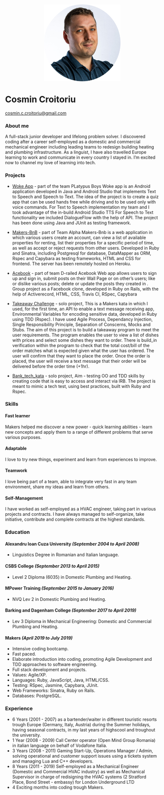<p align="center"><img src="./images/photo.png" alt="portrait" width="250"/></p>
     
# Cosmin Croitoriu


 [cosmin.c.croitoriu@gmail.com](mailto:cosmin.c.croitoriu@gmail.com) 
### About me
A full-stack junior developer and lifelong problem solver. I discovered coding after a career self-employed as a  domestic and commercial mechanical engineer including leading teams to redesign building heating and plumbing infrastructure. As a linguist, I have also travelled Europe learning to work and communicate in every country I stayed in. I’m excited now to channel my love of learning into tech.

### Projects
*  [Woke App](https://github.com/mondongos/woke-platypus) - part of the team PLatypus Boys Woke app is an Android application developed in Java and Android Studio that implements Text to Speech and Speech to Text. The idea of the project is to create a quiz app that can be used hands free while driving and to be used only with voice commands. For Text to Speech implementation my team and I took advantage of the in-build Android Studio TTS For Speech to Text functionality we included DialogueFlow with the help of API. The project has been done using Java and JUnit as testing framework.

*  [Makers-BnB](https://github.com/Cosmin-Croitoriu/Makers-Bnb) - part of Team Alpha Makers-Bnb is a web application in which various users create an account, can view a list of available properties for renting, list their properties for a specific period of time, as well as accept or reject requests from other users. Developed in Ruby and Sinatra, including Postgresql for database, DataMapper as ORM, Rspec and Capybara as testing frameworks, HTML and CSS for frontend. The server has been remotely hosted on Heroku.

*  [Acebook](https://github.com/marbuthnott/acebook-d-railed) - part of team D-railed Acebook Web app allows users to sign up and sign in, submit posts on their Wall Page or on other’s users; like or dislike various posts; delete or update the posts they created in . Group project as a Facebook clone, developed in Ruby on Rails, with the help of Activerecord, HTML, CSS, Travis CI, RSpec, Capybara

*  [Takeaway Challenge](https://github.com/Cosmin-Croitoriu/takeaway-challenge) - solo project, This is a Makers kata in which I used, for the first time, an API to enable a text message receiving app, Environmental Variables for encoding sensitive data, developed in Ruby using TDD (Rspec). I have used Agile Process, Dependancy Injection, Single Responsibility Principle, Separation of Conscerns, Mocks and Stubs. The aim of this project is to build a takeaway program to meet the user requirements. The program enables the user to view a list of dishes with prices and select some dishes they want to order. There is build_in verification within the program to check that the total cost/bill of the order matches what is expected given what the user has ordered. The user will confirm that they want to place the order. Once the order is placed, the user will receive a text message that their order will be delivered before the order time (+1hr).

*  [Bank_tech_kata](https://github.com/Cosmin-Croitoriu/bank_tech_kata) - solo project, Aim - testing OO and TDD skills by creating code that is easy to access and interact via IRB. The project is meant to mimic a tech test, using best practices, built with Ruby and Rspec.

### Skills
#### Fast learner
  Makers helped me discover a new power - quick learning abilities - learn new concepts and apply them to a range of different problems that serve various purposes.
#### Adaptable 
I love to try new things, experiment and learn from experiences to improve.
#### Teamwork 
 I love being part of a team, able to integrate very fast in any team environment, share my ideas and learn from others.
#### Self-Management
 I have worked as self-employed as a HVAC engineer, taking part in various projects and contracts. I have always managed to self-organize, take initiative, contribute and complete contracts at the highest standards.
    
### Education
 #### Alexandru Ioan Cuza University *(September 2004 to April 2008)*  
* Linguistics Degree in Romanian and Italian language.
 #### CSBS College *(September 2013 to April 2015)*
* Level 2 Diploma (6035) in Domestic Plumbing and Heating.
 #### MPower Training *(September 2015 to January 2016)*
* NVQ Lev 2 in Domestic Plumbing and Heating.
 #### Barking and Dagenham College *(September 2017 to April 2019)* 
* Lev 3 Diploma in Mechanical Engineering: Domestic and Commercial Plumbing and Heating.
 #### Makers *(April 2019 to July 2019)*
* Intensive coding bootcamp.
* Fast paced.
* Elaborate introduction into coding, promoting Agile Development and TDD approaches to software engineering.
* Full stack development and projects.
* Values: Agile/XP.
* Languages: Ruby, JavaScript, Java, HTML/CSS.
* Testing: RSpec, Jasmine, Capybara, JUnit.
* Web Frameworks: Sinatra, Ruby on Rails.
* Databases: PostgreSQL.

### Experience
* 6 Years (2001 - 2007) as a bartender/waiter in different touristic resorts trough Europe (Germany, Italy, Austria) during the Summer holidays, having seasonal contracts, in my last years of highscool and troughout the university.
* 1 Year (2008 - 2009) Call Center operator (Open Mind Group Romania) in italian language on behalf of Vodafone Italia.
* 3 Years (2008 - 2011) Gaming Start-Up, Operations Manager / Admin, solving operational and customer support issues using a tickets system and managing Lua and C++ developers.
* 8 Years (2011 - 2019) Self-employed as a Mechanical Engineer (Domestic and Commercial HVAC industry) as well as Mechanical Supervisor in charge of redisigning the HVAC systems (2 Stratford Place, Bond Street - embassy) for London Underground LTD
* 4 Exciting months into coding trough Makers.

